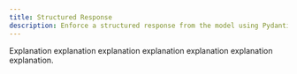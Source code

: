 ```yaml
---
title: Structured Response
description: Enforce a structured response from the model using Pydantic (Python), Zod (TypeScript), or JSON Schema
---
```


Explanation explanation explanation explanation explanation explanation explanation.
